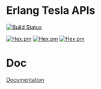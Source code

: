 # Erlang Tesla APIs

[![Build Status](https://travis-ci.org/macpie/tesla_api.svg?branch=master)](https://travis-ci.org/macpie/tesla_api)

[![Hex.pm](https://img.shields.io/hexpm/l/tesla_api.svg?label=License)](https://github.com/macpie/tesla_api/blob/master/LICENSE)
[![Hex.pm](https://img.shields.io/hexpm/v/tesla_api.svg)](https://hex.pm/packages/tesla_api)
[![Hex.pm](https://img.shields.io/hexpm/dt/tesla_api.svg?label=Downloads)](https://hex.pm/packages/tesla_api)

# Doc

[Documentation](http://github.com/macpie/tesla_api/blob/master/doc/tesla_api.md)
